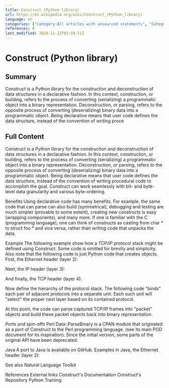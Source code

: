```yaml
---
title: Construct (Python library)
url: https://en.wikipedia.org/wiki/Construct_(Python_library)
language: en
categories: ["Category:All articles with unsourced statements", "Category:Articles with unsourced statements from August 2023", "Category:Parser generators", "Category:Python (programming language) libraries"]
references: 0
last_modified: 2024-11-22T02:59:11Z
---
```


# Construct (Python library)

## Summary

Construct is a Python library for the construction and deconstruction of data structures in a declarative fashion. In this context, construction, or building, refers to the process of converting (serializing) a programmatic object into a binary representation. 
Deconstruction, or parsing, refers to the opposite process of converting (deserializing) binary data into a programmatic object. Being declarative means that user code defines the data structure, instead of the convention of writing proce

## Full Content

Construct is a Python library for the construction and deconstruction of data structures in a declarative fashion. In this context, construction, or building, refers to the process of converting (serializing) a programmatic object into a binary representation. 
Deconstruction, or parsing, refers to the opposite process of converting (deserializing) binary data into a programmatic object. Being declarative means that user code defines the data structure, instead of the convention of writing procedural code to accomplish the goal. Construct can work seamlessly with bit- and byte-level data granularity and various byte-ordering.

Benefits
Using declarative code has many benefits. For example, the same code that can parse can also build (symmetrical), debugging and testing are much simpler (provable to some extent), creating new constructs is easy (wrapping components), and many more. If one is familiar with the C (programming language), one can think of constructs as casting from char * to struct foo * and vice versa, rather than writing code that unpacks the data.

Example
The following example show how a TCP/IP protocol stack might be defined using Construct. Some code is omitted for brevity and simplicity. Also note that the following code is just Python code that creates objects.
First, the Ethernet header (layer 2):

Next, the IP header (layer 3):

And finally, the TCP header (layer 4):

Now define the hierarchy of the protocol stack. The following code "binds" each pair of adjacent protocols into a separate unit. Each such unit will "select" the proper next layer based on its contained protocol.

At this point, the code can parse captured TCP/IP frames into "packet" objects and build these packet objects back into binary representation.

Ports and spin-offs
Perl
Data::ParseBinary is a CPAN module that originated as a port of Construct to the Perl programming language. (see its main POD document for its inspiration). Since the initial version, some parts of the original API have been deprecated.

Java
A port to Java is available on GitHub. Examples in Java, the Ethernet header (layer 2):

See also
Natural Language Toolkit

References
External links
Construct's Documentation
Construct's Repository
Python Training
